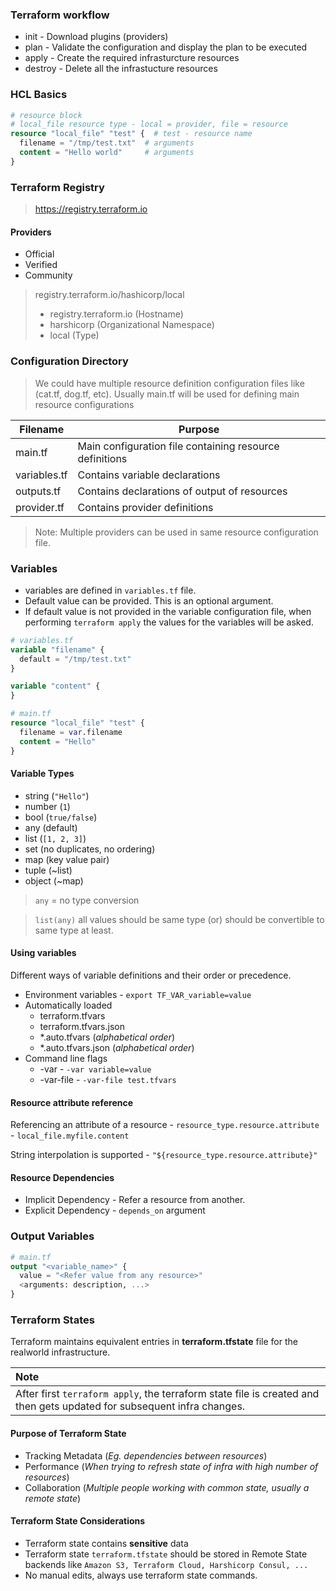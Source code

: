 ### Terraform workflow

- init - Download plugins (providers)
- plan - Validate the configuration and display the plan to be executed
- apply - Create the required infrasturcture resources
- destroy - Delete all the infrastucture resources

### HCL Basics

```terraform
# resource block
# local_file resource type - local = provider, file = resource
resource "local_file" "test" {  # test - resource name
  filename = "/tmp/test.txt"  # arguments
  content = "Hello world"     # arguments
}
```

### Terraform Registry

> https://registry.terraform.io

#### Providers

- Official
- Verified
- Community

> registry.terraform.io/hashicorp/local
>
> - registry.terraform.io (Hostname)
> - harshicorp (Organizational Namespace)
> - local (Type)

### Configuration Directory

> We could have multiple resource definition configuration files like (cat.tf, dog.tf, etc).
> Usually main.tf will be used for defining main resource configurations

| Filename     | Purpose                                                 |
| ------------ | ------------------------------------------------------- |
| main.tf      | Main configuration file containing resource definitions |
| variables.tf | Contains variable declarations                          |
| outputs.tf   | Contains declarations of output of resources            |
| provider.tf  | Contains provider definitions                           |

> Note: Multiple providers can be used in same resource configuration file.

### Variables

- variables are defined in `variables.tf` file.
- Default value can be provided. This is an optional argument.
- If default value is not provided in the variable configuration file, when performing `terraform apply` the values for the variables will be asked.

```terraform
# variables.tf
variable "filename" {
  default = "/tmp/test.txt"
}

variable "content" {
}

```

```terraform
# main.tf
resource "local_file" "test" {
  filename = var.filename
  content = "Hello"
}
```

#### Variable Types

- string (`"Hello"`)
- number (`1`)
- bool (`true/false`)
- any (default)
- list (`[1, 2, 3]`)
- set (no duplicates, no ordering)
- map (key value pair)
- tuple (~list)
- object (~map)

> `any` = no type conversion

> `list(any)` all values should be same type (or) should be convertible to same type at least.

#### Using variables

Different ways of variable definitions and their order or precedence.

- Environment variables - `export TF_VAR_variable=value`
- Automatically loaded
  - terraform.tfvars
  - terraform.tfvars.json
  - \*.auto.tfvars (_alphabetical order_)
  - \*.auto.tfvars.json (_alphabetical order_)
- Command line flags
  - -var - `-var variable=value`
  - -var-file - `-var-file test.tfvars`

#### Resource attribute reference

Referencing an attribute of a resource - `resource_type.resource.attribute` - `local_file.myfile.content`

String interpolation is supported - `"${resource_type.resource.attribute}"`

#### Resource Dependencies

- Implicit Dependency - Refer a resource from another.
- Explicit Dependency - `depends_on` argument

### Output Variables

```terraform
# main.tf
output "<variable_name>" {
  value = "<Refer value from any resource>"
  <arguments: description, ...>
}
```

### Terraform States

Terraform maintains equivalent entries in **terraform.tfstate** file for the realworld infrastructure.

| Note                                                                                                                   |
| :--------------------------------------------------------------------------------------------------------------------- |
| After first `terraform apply`, the terraform state file is created and then gets updated for subsequent infra changes. |

#### Purpose of Terraform State

- Tracking Metadata (_Eg. dependencies between resources_)
- Performance (_When trying to refresh state of infra with high number of resources_)
- Collaboration (_Multiple people working with common state, usually a remote state_)

#### Terraform State Considerations

- Terraform state contains **sensitive** data
- Terraform state `terraform.tfstate` should be stored in Remote State backends like `Amazon S3, Terraform Cloud, Harshicorp Consul, ...`
- No manual edits, always use terraform state commands.
